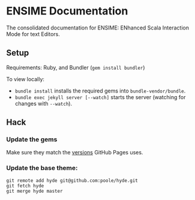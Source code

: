 # ENSIME Documentation

The consolidated documentation for ENSIME: ENhanced Scala Interaction Mode for text Editors.

## Setup

Requirements: Ruby, and Bundler (`gem install bundler`)

To view locally:

* `bundle install` installs the required gems into `bundle-vendor/bundle`.
* `bundle exec jekyll server [--watch]` starts the server (watching for changes with `--watch`).

## Hack

### Update the gems

Make sure they match the [versions](https://pages.github.com/versions/) GitHub Pages uses.

### Update the base theme:

```
git remote add hyde git@github.com:poole/hyde.git
git fetch hyde
git merge hyde master
```

